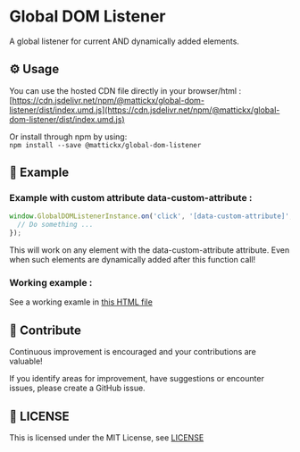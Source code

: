 # Global DOM Listener

A global listener for current AND dynamically added elements.

## ⚙️ Usage

You can use the hosted CDN file directly in your browser/html :<br>
[https://cdn.jsdelivr.net/npm/@mattickx/global-dom-listener/dist/index.umd.js](https://cdn.jsdelivr.net/npm/@mattickx/global-dom-listener/dist/index.umd.js)

Or install through npm by using:<br>
`npm install --save @mattickx/global-dom-listener`

## 🔧 Example

### Example with custom attribute data-custom-attribute :
```js
window.GlobalDOMListenerInstance.on('click', '[data-custom-attribute]', (e) => {
  // Do something ...
});
```
This will work on any element with the data-custom-attribute attribute.
Even when such elements are dynamically added after this function call!

### Working example :

See a working examle in [this HTML file](./index.html)

## 🤝 Contribute
Continuous improvement is encouraged and your contributions are valuable!

If you identify areas for improvement, have suggestions or encounter issues, please create a GitHub issue.

## 📜 LICENSE

This is licensed under the MIT License, see [LICENSE](./LICENSE)
